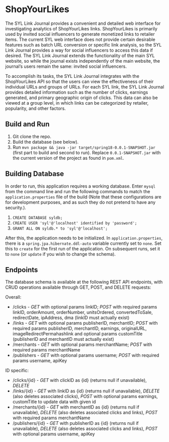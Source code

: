 # ShopYourLikes

The SYL Link Journal provides a convenient and detailed web interface for investigating analytics of ShopYourLikes links. ShopYourLikes is primarily used by invited social influencers to generate monetized links to retailer items. The current SYL web interface does not provide certain desirable features such as batch URL conversion or specific link analysis, so the SYL Link Journal provides a way for social influencers to access this data if desired. The SYL Link Journal extends the functionality of the main SYL website, so while the journal exists independently of the main website, the journal’s users remain the same: invited social influencers.

To accomplish its tasks, the SYL Link Journal integrates with the ShopYourLikes API so that the users can view the effectiveness of their individual URLs and groups of URLs. For each SYL link, the SYL Link Journal provides detailed information such as the number of clicks, earnings generated, and primary geographic origin of clicks. This data can also be viewed at a group level, in which links can be categorized by retailer, popularity, and other factors.

## Build and Run

1. Git clone the repo.
2. Build the database (see below).
3. Run `mvn package && java -jar target/spring18-0.0.1-SNAPSHOT.jar` (first part to build and second to run). Replace `0.0.1-SNAPSHOT.jar` with the current version of the project as found in `pom.xml`.

## Building Database

In order to run, this application requires a working database. Enter `mysql` from the command line and run the following commands to match the `application.properties` file of the build (Note that these configurations are for development purposes, and as such they do not pretend to have any security.).

1. `CREATE DATABASE syldb;`
2. `CREATE USER 'syl'@'localhost' identified by 'password';`
3. `GRANT ALL ON syldb.* to 'syl'@'localhost';`

After this, the application needs to be initialized. In `application.properties`, there is a `spring.jpa.hibernate.ddl-auto` variable currently set to `none`. Set this to `create` for the first run of the application. On subsequent runs, set it to `none` (or `update` if you wish to change the schema).

## Endpoints

The database schema is available at the following REST API endpoints, with CRUD operations available through GET, POST, and DELETE requests:

Overall:
* /clicks - *GET* with optional params linkID; *POST* with required params linkID, orderAmount, orderNumber, unitsOrdered, convertedToSale, redirectDate, ipAddress, dma (linkID must actually exist)
* /links - *GET* with optional params publisherID, merchantID; *POST* with required params publisherID, merchantID, earnings, originalURL, imageRedirectPermahashlink and optional params customTitle (publisherID and merchantID must actually exist) 
* /merchants - *GET* with optional params merchantName; *POST* with required params merchantName
* /publishers - *GET* with optional params username; *POST* with required params username, apiKey

ID specific:
* /clicks/{id} - *GET* with clickID as {id} (returns null if unavailable), *DELETE*
* /links/{id} - *GET* with linkID as {id} (returns null if unavailable), *DELETE* (also deletes associated clicks), *POST* with optional params earnings, customTitle to update data with given id
* /merchants/{id} - *GET* with merchantID as {id} (returns null if unavailable), *DELETE* (also deletes associated clicks and links), *POST* with required params merchantName
* /publishers/{id} - *GET* with publisherID as {id} (returns null if unavailable), *DELETE* (also deletes associated clicks and links), *POST* with optional params username, apiKey
